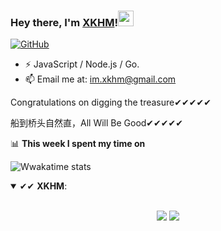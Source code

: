### Hey there, I'm [XKHM](https://xkhm.net)!<img src="https://media.giphy.com/media/hvRJCLFzcasrR4ia7z/giphy.gif" width="25px">

[![GitHub](https://img.shields.io/badge/dynamic/json?logo=github&label=GitHub&labelColor=495867&color=495867&query=%24.data.totalSubs&url=https%3A%2F%2Fapi.yukiyukixing.com%2Fsubstats%2F%3Fsource%3Dgithub%26queryKey%3Dyukiyukixing&style=flat-square)](https://github.com/yukiyukixing)

- ⚡ JavaScript / Node.js / Go.
- 📫 Email me at: [im.xkhm@gmail.com](mailto:im.xkhm@gmail.com)

Congratulations on digging the treasure✔✔✔✔✔

船到桥头自然直，All Will Be Good✔✔✔✔✔

📊 **This week I spent my time on**

![Wwakatime stats](https://github-readme-stats-taupe-two.vercel.app/api/wakatime?username=96cfcd59-9ffa-4a2f-bba2-382bccef31a9&hide_title=true&hide_border=true&langs_count=5)

<details open>
 <summary> ✔✔ <b>XKHM</b>: </summary>
<br>
<p align = "center">
  <img src = "https://github-readme-stats.vercel.app/api?username=yukiyukixing&show_icons=true&theme=calm&line_height=33&hide_border=true&count_private=true">
  <img src = "https://github-readme-stats.vercel.app/api/top-langs/?username=yukiyukixing&theme=calm&hide_border=true">
</p>
</details>


